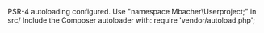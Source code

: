 PSR-4 autoloading configured. Use "namespace Mbacher\Userproject;" in src/
Include the Composer autoloader with: require 'vendor/autoload.php';



